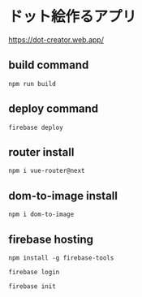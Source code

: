# ドット絵作るアプリ
https://dot-creator.web.app/

## build command
`npm run build`

## deploy command
`firebase deploy`

## router install
`npm i vue-router@next`

## dom-to-image install
`npm i dom-to-image`

## firebase hosting
`npm install -g firebase-tools`

`firebase login`

`firebase init`